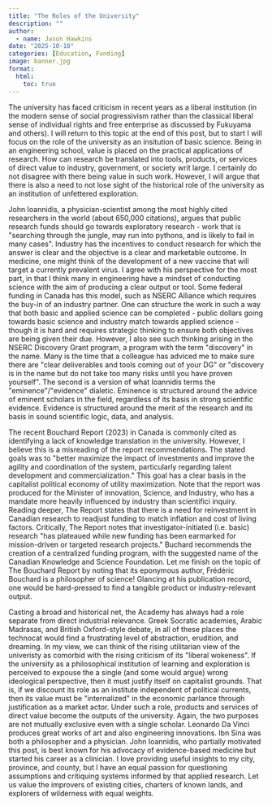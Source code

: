 ```yaml
---
title: "The Roles of the University"
description: ""
author:
  - name: Jason Hawkins
date: "2025-10-18"
categories: [Education, Funding]
image: banner.jpg
format: 
  html:
    toc: true
---
```


The university has faced criticism in recent years as a liberal institution (in the modern sense of social progressivism rather than the classical liberal sense of individual rights and free enterprise as discussed by Fukuyama and others). I will return to this topic at the end of this post, but to start I will focus on the role of the university as an insitution of basic science. Being in an engineering school, value is placed on the practical applications of research. How can research be translated into tools, products, or services of direct value to industry, government, or society writ large. I certainly do not disagree with there being value in such work. However, I will argue that there is also a need to not lose sight of the historical role of the university as an institution of unfettered exploration.

John Ioannidis, a physician-scientist among the most highly cited researchers in the world (about 650,000 citations), argues that public research funds should go towards exploratory research - work that is "searching through the jungle, may run into pythons, and is likely to fail in many cases". Industry has the incentives to conduct research for which the answer is clear and the objective is a clear and marketable outcome. In medicine, one might think of the development of a new vaccine that will target a currently prevalent virus. I agree with his perspective for the most part, in that I think many in engineering have a mindset of conducting science with the aim of producing a clear output or tool. Some federal funding in Canada has this model, such as NSERC Alliance which requires the buy-in of an industry partner. One can structure the work in such a way that both basic and applied science can be completed - public dollars going towards basic science and industry match towards applied science - though it is hard and requires strategic thinking to ensure both objectives are being given their due. However, I also see such thinking arising in the NSERC Discovery Grant program, a program with the term "discovery" in the name. Many is the time that a colleague has adviced me to make sure there are "clear deliverables and tools coming out of your DG" or "discovery is in the name but do not take too many risks until you have proven yourself". The second is a version of what Ioannidis terms the "eminence"/"evidence" dialetic. Eminence is structured around the advice of eminent scholars in the field, regardless of its basis in strong scientific evidence. Evidence is structured around the merit of the research and its basis in sound scientific logic, data, and analysis.

The recent Bouchard Report (2023) in Canada is commonly cited as identifying a lack of knowledge translation in the university. However, I believe this is a misreading of the report recommendations. The stated goals was to "better maximize the impact of investments and improve the agility and coordination of the system, particularly regarding talent development and commercialization." This goal has a clear basis in the capitalist political economy of utility maximization. Note that the report was produced for the Minister of innovation, Science, and Industry, who has a mandate more heavily influenced by industry than scientifici inquiry. Reading deeper, The Report states that there is a need for reinvestment in Canadian research to readjust funding to match inflation and cost of living factors. Critically, The Report notes that investigator-initiated (i.e. basic) research "has plateaued while new funding has been earmarked for mission-driven or targeted research projects." Buchard recommends the creation of a centralized funding program, with the suggested name of the Canadian Knowledge and Science Foundation. Let me finish on the topic of The Bouchard Report by noting that its eponymous author, Frédéric Bouchard is a philosopher of science! Glancing at his publication record, one would be hard-pressed to find a tangible product or industry-relevant output.

Casting a broad and historical net, the Academy has always had a role separate from direct industrial relevance. Greek Socratic academies, Arabic Madrasas, and British Oxford-style debate, in all of these places the technocat would find a frustrating level of abstraction, erudition, and dreaming. In my view, we can think of the rising utilitarian view of the univeristy as comorbid with the rising criticism of its "liberal wokeness". If the university as a philosophical institution of learning and exploration is perceived to expouse the a single (and some would argue) wrong ideological perspective, then it must justify itself on capitalist grounds. That is, if we discount its role as an institute independent of political currents, then its value must be "internalized" in the economic parlance through justification as a market actor. Under such a role, products and services of direct value become the outputs of the university. Again, the two purposes are not mutually exclusive even with a single scholar. Leonardo Da Vinci produces great works of art and also engineering innovations. Ibn Sina was both a philosopher and a physician. John Ioannidis, who partially motivated this post, is best known for his advocacy of evidence-based medicine but started his career as a clinician. I love providing useful insights to my city, province, and county, but I have an equal passion for questioning assumptions and critiquing systems informed by that applied research. Let us value the improvers of existing cities, charters of known lands, and explorers of wilderness with equal weights.

